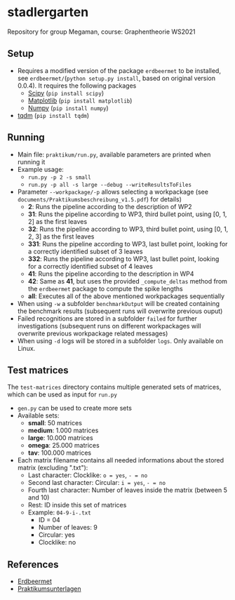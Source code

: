 # stadlergarten
Repository for group Megaman, course: Graphentheorie WS2021

## Setup
- Requires a modified version of the package `erdbeermet` to be installed, see `erdbeermet/`(`python setup.py install`, based on original version 0.0.4). It requires the following packages
  - [Scipy](http://www.scipy.org/install.html) (`pip install scipy`)
  - [Matplotlib](https://matplotlib.org/) (`pip install matplotlib`)
  - [Numpy](https://numpy.org) (`pip install numpy`)
- [tqdm](https://pypi.org/project/tqdm/) (`pip install tqdm`)

## Running
- Main file: `praktikum/run.py`, available parameters are printed when running it
- Example usage:
  - `run.py -p 2 -s small`
  - `run.py -p all -s large --debug --writeResultsToFiles`
- Parameter `--workpackage/-p` allows selecting a workpackage (see `documents/Praktikumsbeschreibung_v1.5.pdf`) for details)
  - **2**: Runs the pipeline according to the description of WP2
  - **31**: Runs the pipeline according to WP3, third bullet point, using [0, 1, 2] as the first leaves
  - **32**: Runs the pipeline according to WP3, third bullet point, using [0, 1, 2, 3] as the first leaves
  - **331**: Runs the pipeline according to WP3, last bullet point, looking for a correctly identified subset of 3 leaves
  - **332**: Runs the pipeline according to WP3, last bullet point, looking for a correctly identified subset of 4 leaves
  - **41**: Runs the pipeline according to the description in WP4
  - **42**: Same as **41**, but uses the provided `_compute_deltas` method from the `erdbeermet` package to compute the spike lengths
  - **all**: Executes all of the above mentioned workpackages sequentially
- When using `-w` a subfolder `benchmarkOutput` will be created containing the benchmark results (subsequent runs will overwrite previous ouput)
- Failed recognitions are stored in a subfolder `failed` for further investigations (subsequent runs on different workpackages will overwrite previous workpackage related messages)
- When using `-d` logs will be stored in a subfolder `logs`. Only available on Linux.

## Test matrices
The `test-matrices` directory contains multiple generated sets of matrices, which can be used as input for `run.py`
- `gen.py` can be used to create more sets
- Available sets:
  - **small**: 50 matrices
  - **medium**: 1.000 matrices
  - **large**: 10.000 matrices
  - **omega**: 25.000 matrices
  - **tav**: 100.000 matrices
- Each matrix filename contains all needed informations about the stored matrix (excluding ".txt"):
  - Last character: Clocklike: `o = yes`, `- = no`
  - Second last character: Circular: `i = yes`, `- = no`
  - Fourth last character: Number of leaves inside the matrix (between 5 and 10)
  - Rest: ID inside this set of matrices
  - Example: `04-9-i-.txt`
    - ID = 04
    - Number of leaves: 9
    - Circular: yes
    - Clocklike: no

## References
- [Erdbeermet](https://github.com/david-schaller/Erdbeermet)
- [Praktikumsunterlagen](http://silo.bioinf.uni-leipzig.de/GTPraktikumRMaps/)

